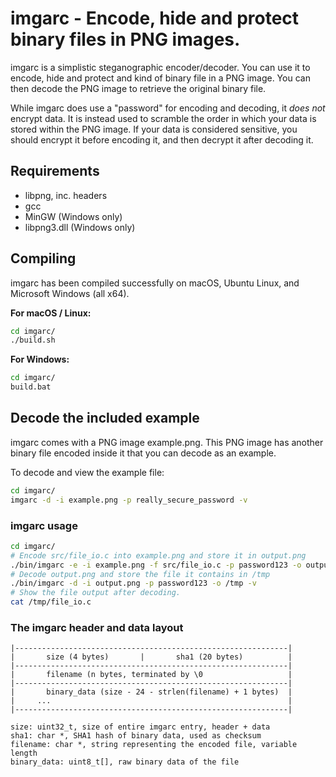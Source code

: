 # imgarc - Encode, hide and protect binary files in PNG images.

imgarc is a simplistic steganographic encoder/decoder. You can use it to encode, hide and protect
and kind of binary file in a PNG image. You can then decode the PNG image to retrieve the original binary file.

While imgarc does use a "password" for encoding and decoding, it _does not_ encrypt data. It is instead used to
scramble the order in which your data is stored within the PNG image. If your data is considered sensitive,
you should encrypt it before encoding it, and then decrypt it after decoding it.

## Requirements

* libpng, inc. headers
* gcc
* MinGW (Windows only)
* libpng3.dll (Windows only)

## Compiling

imgarc has been compiled successfully on macOS, Ubuntu Linux, and
Microsoft Windows (all x64).

__For macOS / Linux:__

```bash
cd imgarc/
./build.sh
```

__For Windows:__

```bash
cd imgarc/
build.bat
```

## Decode the included example
imgarc comes with a PNG image example.png. This PNG image has another binary
file encoded inside it that you can decode as an example.

To decode and view the example file:

```bash
cd imgarc/
imgarc -d -i example.png -p really_secure_password -v
```

### imgarc usage

```bash
cd imgarc/
# Encode src/file_io.c into example.png and store it in output.png
./bin/imgarc -e -i example.png -f src/file_io.c -p password123 -o output.png -v
# Decode output.png and store the file it contains in /tmp
./bin/imgarc -d -i output.png -p password123 -o /tmp -v
# Show the file output after decoding.
cat /tmp/file_io.c
```
### The imgarc header and data layout

```
|-------------------------------------------------------------|
|       size (4 bytes)       |       sha1 (20 bytes)          |
|-------------------------------------------------------------|
|       filename (n bytes, terminated by \0                   |
|-------------------------------------------------------------|
|       binary_data (size - 24 - strlen(filename) + 1 bytes)  |
|     ...                                                     |
|-------------------------------------------------------------|

size: uint32_t, size of entire imgarc entry, header + data
sha1: char *, SHA1 hash of binary data, used as checksum
filename: char *, string representing the encoded file, variable length
binary_data: uint8_t[], raw binary data of the file

```

